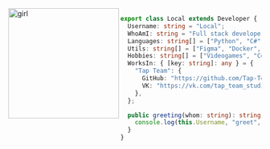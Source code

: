 <img align="left" alt="girl" src="https://thumbs.gfycat.com/ThunderousRecklessHumpbackwhale-size_restricted.gif" width="220"/>

```typescript
export class Local extends Developer {
  Username: string = "Local";
  WhoAmI: string = "Full stack developer";
  Languages: string[] = ["Python", "C#", "JavaScript", "TypeScript"];
  Utils: string[] = ["Figma", "Docker", "Dokku", "Simulator"];
  Hobbies: string[] = ["Videogames", "Coding", "Watching anime"];
  WorksIn: { [key: string]: any } = {
    "Tap Team": {
      GitHub: "https://github.com/Tap-Team",
      VK: "https://vk.com/tap_team_studio",
    },
  };

  public greeting(whom: string): string {
    console.log(this.Username, "greet", whom);
  }
}
```

